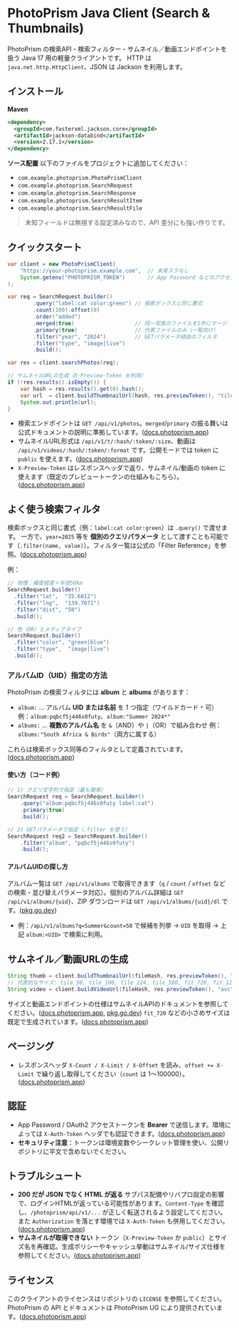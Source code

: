 # PhotoPrism Java Client (Search & Thumbnails)

PhotoPrism の検索API・検索フィルター・サムネイル／動画エンドポイントを扱う Java 17 用の軽量クライアントです。
HTTP は `java.net.http.HttpClient`、JSON は Jackson を利用します。

## インストール

**Maven**

```xml
<dependency>
  <groupId>com.fasterxml.jackson.core</groupId>
  <artifactId>jackson-databind</artifactId>
  <version>2.17.1</version>
</dependency>
```

**ソース配置**
以下のファイルをプロジェクトに追加してください：

* `com.example.photoprism.PhotoPrismClient`
* `com.example.photoprism.SearchRequest`
* `com.example.photoprism.SearchResponse`
* `com.example.photoprism.SearchResultItem`
* `com.example.photoprism.SearchResultFile`

> 未知フィールドは無視する設定済みなので、API 差分にも強い作りです。

## クイックスタート

```java
var client = new PhotoPrismClient(
    "https://your-photoprism.example.com",  // 末尾スラなし
    System.getenv("PHOTOPRISM_TOKEN")       // App Password などのアクセストークン
);

var req = SearchRequest.builder()
        .query("label:cat color:green") // 検索ボックスと同じ書式
        .count(100).offset(0)
        .order("added")
        .merged(true)                   // 同一写真のファイルを1件にマージ
        .primary(true)                  // 代表ファイルのみ（一覧向け）
        .filter("year", "2024")         // GETパラメータ経由のフィルタ
        .filter("type", "image|live")
        .build();

var res = client.searchPhotos(req);

// サムネイルURLの生成（X-Preview-Token を利用）
if (!res.results().isEmpty()) {
    var hash = res.results().get(0).hash();
    var url  = client.buildThumbnailUrl(hash, res.previewToken(), "tile_500");
    System.out.println(url);
}
```

* 検索エンドポイントは `GET /api/v1/photos`。`merged`/`primary` の振る舞いは公式ドキュメントの説明に準拠しています。([docs.photoprism.app][1])
* サムネイルURL形式は `/api/v1/t/:hash/:token/:size`、動画は `/api/v1/videos/:hash/:token/:format` です。公開モードでは token に `public` を使えます。([docs.photoprism.app][2])
* `X-Preview-Token` はレスポンスヘッダで返り、サムネイル/動画の token に使えます（既定のプレビュートークンの仕組みもこちら）。([docs.photoprism.app][3])

## よく使う検索フィルタ

検索ボックスと同じ書式（例：`label:cat color:green`）は `.query()` で渡せます。
一方で、`year=2025` 等を **個別のクエリパラメータ** として渡すことも可能です（`.filter(name, value)`）。フィルタ一覧は公式の「Filter Reference」を参照。([docs.photoprism.app][4])

例：

```java
// 地理：緯度経度＋半径50km
SearchRequest.builder()
  .filter("lat",  "35.6812")
  .filter("lng",  "139.7671")
  .filter("dist", "50")
  .build();

// 色（OR）とメディアタイプ
SearchRequest.builder()
  .filter("color", "green|blue")
  .filter("type",  "image|live")
  .build();
```

### アルバムID（UID）指定の方法

PhotoPrism の検索フィルタには **album** と **albums** があります：

* `album:` … アルバム **UID または名前** を 1 つ指定（ワイルドカード `*` 可）
  例：`album:pqbcf5j446s0futy`、`album:"Summer 2024*"`
* `albums:` … **複数のアルバム名** を `&`（AND）や `|`（OR）で組み合わせ
  例：`albums:"South Africa & Birds"`（両方に属する）

これらは検索ボックス同等のフィルタとして定義されています。([docs.photoprism.app][4])

#### 使い方（コード例）

```java
// 1) クエリ文字列で指定（最も簡単）
SearchRequest req = SearchRequest.builder()
    .query("album:pqbcf5j446s0futy label:cat")
    .primary(true)
    .build();

// 2) GETパラメータで指定（.filter を使う）
SearchRequest req2 = SearchRequest.builder()
    .filter("album", "pqbcf5j446s0futy")
    .build();
```

#### アルバムUIDの探し方

アルバム一覧は `GET /api/v1/albums` で取得できます（`q` / `count` / `offset` などの検索・並び替えパラメータ対応）。個別のアルバム詳細は `GET /api/v1/albums/{uid}`、ZIP ダウンロードは `GET /api/v1/albums/{uid}/dl` です。([pkg.go.dev][5])

* 例：`/api/v1/albums?q=Summer&count=50` で候補を列挙 → `UID` を取得 → 上記 `album:<UID>` で検索に利用。

## サムネイル／動画URLの生成

```java
String thumb = client.buildThumbnailUrl(fileHash, res.previewToken(), "tile_500");
// 代表的なサイズ: tile_50, tile_100, tile_224, tile_500, fit_720, fit_1280, …（公式列挙）
String video = client.buildVideoUrl(fileHash, res.previewToken(), "avc"); // 現状は avc のみ対応
```

サイズと動画エンドポイントの仕様はサムネイルAPIのドキュメントを参照してください。([docs.photoprism.app][2], [pkg.go.dev][6])
`fit_720` などの小さめサイズは既定で生成されています。([docs.photoprism.app][7])

## ページング

* レスポンスヘッダ `X-Count / X-Limit / X-Offset` を読み、`offset += X-Limit` で繰り返し取得してください（`count` は 1〜100000）。([docs.photoprism.app][1])

## 認証

* App Password / OAuth2 アクセストークンを **Bearer** で送信します。環境によっては `X-Auth-Token` ヘッダでも認証できます。([docs.photoprism.app][8])
* **セキュリティ注意**：トークンは環境変数やシークレット管理を使い、公開リポジトリに平文で含めないでください。

## トラブルシュート

* **200 だが JSON でなく HTML が返る**
  サブパス配備やリバプロ設定の影響で、ログインHTMLが返っている可能性があります。`Content-Type` を確認し、`/photoprism/api/v1/...` が正しく転送されるよう設定してください。
  また `Authorization` を落とす環境では `X-Auth-Token` も併用してください。([docs.photoprism.app][8])
* **サムネイルが取得できない**
  トークン（`X-Preview-Token` か `public`）とサイズ名を再確認。生成ポリシーやキャッシュ挙動はサムネイル/サイズ仕様を参照してください。([docs.photoprism.app][2])

## ライセンス

このクライアントのライセンスはリポジトリの `LICENSE` を参照してください。
PhotoPrism の API とドキュメントは PhotoPrism UG により提供されています。([docs.photoprism.app][9])

[1]: https://docs.photoprism.app/developer-guide/api/search/?utm_source=chatgpt.com "Search Endpoints"
[2]: https://docs.photoprism.app/developer-guide/api/thumbnails/?utm_source=chatgpt.com "Thumbnail Image API"
[3]: https://docs.photoprism.app/getting-started/config-options/?utm_source=chatgpt.com "Config Options"
[4]: https://docs.photoprism.app/user-guide/search/filters/ "Search Filters - PhotoPrism"
[5]: https://pkg.go.dev/github.com/photoprism/photoprism/internal/api "api package - github.com/photoprism/photoprism/internal/api - Go Packages"
[6]: https://pkg.go.dev/github.com/photoprism/photoprism/internal/api?utm_source=chatgpt.com "api package - github.com/photoprism ..."
[7]: https://docs.photoprism.app/developer-guide/media/thumbnails/?utm_source=chatgpt.com "Thumbnails"
[8]: https://docs.photoprism.app/developer-guide/api/oauth2/?utm_source=chatgpt.com "OAuth2 Grant Types"
[9]: https://docs.photoprism.app/developer-guide/documentation/?utm_source=chatgpt.com "Documentation"
